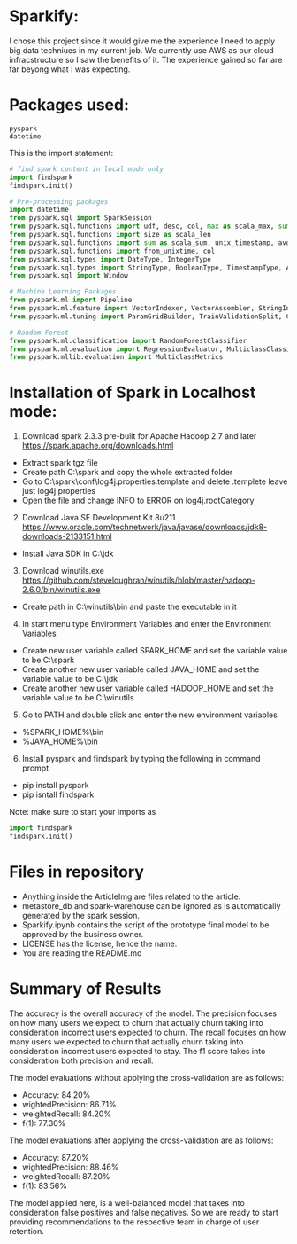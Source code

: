 # Sparkify:
I chose this project since it would give me the experience I need to apply big data techniues in my current job. We currently use AWS as our cloud infracstructure so I saw the benefits of it. The experience gained so far are far beyong what I was expecting.

# Packages used:
    pyspark
    datetime
    
This is the import statement:
```python
# find spark content in local mode only
import findspark
findspark.init()

# Pre-processing packages
import datetime
from pyspark.sql import SparkSession
from pyspark.sql.functions import udf, desc, col, max as scala_max, sum as scala_sum, split as scala_split
from pyspark.sql.functions import size as scala_len
from pyspark.sql.functions import sum as scala_sum, unix_timestamp, avg as scala_avg, count as scala_count
from pyspark.sql.functions import from_unixtime, col
from pyspark.sql.types import DateType, IntegerType
from pyspark.sql.types import StringType, BooleanType, TimestampType, ArrayType
from pyspark.sql import Window

# Machine Learning Packages
from pyspark.ml import Pipeline
from pyspark.ml.feature import VectorIndexer, VectorAssembler, StringIndexer, IndexToString
from pyspark.ml.tuning import ParamGridBuilder, TrainValidationSplit, CrossValidator

# Random Forest
from pyspark.ml.classification import RandomForestClassifier
from pyspark.ml.evaluation import RegressionEvaluator, MulticlassClassificationEvaluator
from pyspark.mllib.evaluation import MulticlassMetrics
```

# Installation of Spark in Localhost mode:

1. Download spark 2.3.3 pre-built for Apache Hadoop 2.7 and later
https://spark.apache.org/downloads.html
- Extract spark tgz file
- Create path C:\spark and copy the whole extracted folder
- Go to C:\spark\conf\log4j.properties.template and delete .templete leave just log4j.properties
- Open the file and change INFO to ERROR on log4j.rootCategory

2. Download Java SE Development Kit 8u211
https://www.oracle.com/technetwork/java/javase/downloads/jdk8-downloads-2133151.html
- Install Java SDK in C:\jdk

3. Download winutils.exe
https://github.com/steveloughran/winutils/blob/master/hadoop-2.6.0/bin/winutils.exe
- Create path in C:\winutils\bin and paste the executable in it

4. In start menu type Environment Variables and enter the Environment Variables
- Create new user variable called SPARK_HOME and set the variable value to be 
    C:\spark
- Create another new user variable called JAVA_HOME and set the variable value to be
    C:\jdk
- Create another new user variable called HADOOP_HOME and set the variable value to be
    C:\winutils
    
5. Go to PATH and double click and enter the new environment variables
- %SPARK_HOME%\bin
- %JAVA_HOME%\bin

6. Install pyspark and findspark by typing the following in command prompt
- pip install pyspark
- pip isntall findspark

Note: make sure to start your imports as 
```python
import findspark
findspark.init()
```

# Files in repository
- Anything inside the ArticleImg are files related to the article.
- metastore_db and spark-warehouse can be ignored as is automatically generated by the spark session.
- Sparkify.ipynb contains the script of the prototype final model to be approved by the business owner.
- LICENSE has the license, hence the name.
- You are reading the README.md

# Summary of Results
The accuracy is the overall accuracy of the model.
The precision focuses on how many users we expect to churn that actually churn taking into consideration incorrect users expected to churn.
The recall focuses on how many users we expected to churn that actually churn taking into consideration incorrect users expected to stay.
The f1 score takes into consideration both precision and recall.

The model evaluations without applying the cross-validation are as follows:
- Accuracy: 84.20%
- wightedPrecision: 86.71%
- weightedRecall: 84.20%
- f(1): 77.30%

The model evaluations after applying the cross-validation are as follows:
- Accuracy: 87.20%
- wightedPrecision: 88.46%
- weightedRecall: 87.20%
- f(1): 83.56%

The model applied here, is a well-balanced model that takes into consideration false positives and false negatives. So we are ready to start providing recommendations to the respective team in charge of user retention.
